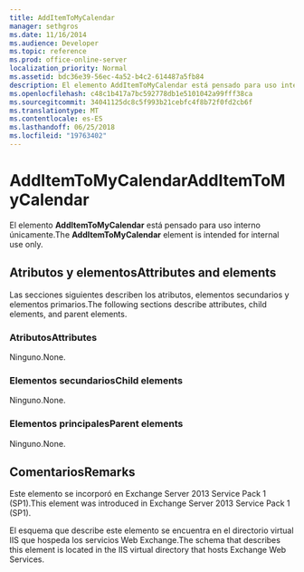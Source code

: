 ```yaml
---
title: AddItemToMyCalendar
manager: sethgros
ms.date: 11/16/2014
ms.audience: Developer
ms.topic: reference
ms.prod: office-online-server
localization_priority: Normal
ms.assetid: bdc36e39-56ec-4a52-b4c2-614487a5fb84
description: El elemento AddItemToMyCalendar está pensado para uso interno únicamente.
ms.openlocfilehash: c48c1b417a7bc592778db1e5101042a99fff38ca
ms.sourcegitcommit: 34041125dc8c5f993b21cebfc4f8b72f0fd2cb6f
ms.translationtype: MT
ms.contentlocale: es-ES
ms.lasthandoff: 06/25/2018
ms.locfileid: "19763402"
---
```

# <a name="additemtomycalendar"></a><span data-ttu-id="457a3-103">AddItemToMyCalendar</span><span class="sxs-lookup"><span data-stu-id="457a3-103">AddItemToMyCalendar</span></span>

<span data-ttu-id="457a3-104">El elemento **AddItemToMyCalendar** está pensado para uso interno únicamente.</span><span class="sxs-lookup"><span data-stu-id="457a3-104">The **AddItemToMyCalendar** element is intended for internal use only.</span></span> 

## <a name="attributes-and-elements"></a><span data-ttu-id="457a3-105">Atributos y elementos</span><span class="sxs-lookup"><span data-stu-id="457a3-105">Attributes and elements</span></span>

<span data-ttu-id="457a3-106">Las secciones siguientes describen los atributos, elementos secundarios y elementos primarios.</span><span class="sxs-lookup"><span data-stu-id="457a3-106">The following sections describe attributes, child elements, and parent elements.</span></span>
  
### <a name="attributes"></a><span data-ttu-id="457a3-107">Atributos</span><span class="sxs-lookup"><span data-stu-id="457a3-107">Attributes</span></span>

<span data-ttu-id="457a3-108">Ninguno.</span><span class="sxs-lookup"><span data-stu-id="457a3-108">None.</span></span>
  
### <a name="child-elements"></a><span data-ttu-id="457a3-109">Elementos secundarios</span><span class="sxs-lookup"><span data-stu-id="457a3-109">Child elements</span></span>

<span data-ttu-id="457a3-110">Ninguno.</span><span class="sxs-lookup"><span data-stu-id="457a3-110">None.</span></span>
  
### <a name="parent-elements"></a><span data-ttu-id="457a3-111">Elementos principales</span><span class="sxs-lookup"><span data-stu-id="457a3-111">Parent elements</span></span>

<span data-ttu-id="457a3-112">Ninguno.</span><span class="sxs-lookup"><span data-stu-id="457a3-112">None.</span></span>
  
## <a name="remarks"></a><span data-ttu-id="457a3-113">Comentarios</span><span class="sxs-lookup"><span data-stu-id="457a3-113">Remarks</span></span>

<span data-ttu-id="457a3-114">Este elemento se incorporó en Exchange Server 2013 Service Pack 1 (SP1).</span><span class="sxs-lookup"><span data-stu-id="457a3-114">This element was introduced in Exchange Server 2013 Service Pack 1 (SP1).</span></span>
  
<span data-ttu-id="457a3-115">El esquema que describe este elemento se encuentra en el directorio virtual IIS que hospeda los servicios Web Exchange.</span><span class="sxs-lookup"><span data-stu-id="457a3-115">The schema that describes this element is located in the IIS virtual directory that hosts Exchange Web Services.</span></span>
  

